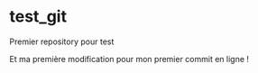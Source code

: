 # test_git
Premier repository pour test

Et ma première modification pour mon premier commit en ligne !

